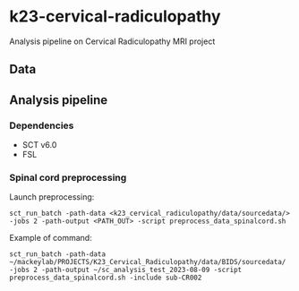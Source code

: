 # k23-cervical-radiculopathy
Analysis pipeline on Cervical Radiculopathy MRI project

## Data

## Analysis pipeline
### Dependencies

* SCT v6.0
* FSL 

### Spinal cord preprocessing

Launch preprocessing:

~~~
sct_run_batch -path-data <k23_cervical_radiculopathy/data/sourcedata/> -jobs 2 -path-output <PATH_OUT> -script preprocess_data_spinalcord.sh
~~~


Example of command:

~~~
sct_run_batch -path-data ~/mackeylab/PROJECTS/K23_Cervical_Radiculopathy/data/BIDS/sourcedata/ -jobs 2 -path-output ~/sc_analysis_test_2023-08-09 -script preprocess_data_spinalcord.sh -include sub-CR002
~~~
